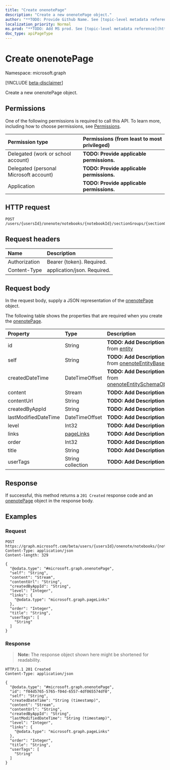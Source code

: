 ```yaml
---
title: "Create onenotePage"
description: "Create a new onenotePage object."
author: "**TODO: Provide Github Name. See [topic-level metadata reference](https://msgo.azurewebsites.net/add/document/guidelines/metadata.html#topic-level-metadata)**"
localization_priority: Normal
ms.prod: "**TODO: Add MS prod. See [topic-level metadata reference](https://msgo.azurewebsites.net/add/document/guidelines/metadata.html#topic-level-metadata)**"
doc_type: apiPageType
---
```


# Create onenotePage
Namespace: microsoft.graph

[!INCLUDE [beta-disclaimer](../../includes/beta-disclaimer.md)]

Create a new onenotePage object.

## Permissions
One of the following permissions is required to call this API. To learn more, including how to choose permissions, see [Permissions](/graph/permissions-reference).

|Permission type|Permissions (from least to most privileged)|
|:---|:---|
|Delegated (work or school account)|**TODO: Provide applicable permissions.**|
|Delegated (personal Microsoft account)|**TODO: Provide applicable permissions.**|
|Application|**TODO: Provide applicable permissions.**|

## HTTP request

<!-- {
  "blockType": "ignored"
}
-->
``` http
POST /users/{usersId}/onenote/notebooks/{notebookId}/sectionGroups/{sectionGroupId}/sections/{onenoteSectionId}/pages
```

## Request headers
|Name|Description|
|:---|:---|
|Authorization|Bearer {token}. Required.|
|Content-Type|application/json. Required.|

## Request body
In the request body, supply a JSON representation of the [onenotePage](../resources/onenotepage.md) object.

The following table shows the properties that are required when you create the [onenotePage](../resources/onenotepage.md).

|Property|Type|Description|
|:---|:---|:---|
|id|String|**TODO: Add Description** Inherited from [entity](../resources/entity.md)|
|self|String|**TODO: Add Description** Inherited from [onenoteEntityBaseModel](../resources/onenoteentitybasemodel.md)|
|createdDateTime|DateTimeOffset|**TODO: Add Description** Inherited from [onenoteEntitySchemaObjectModel](../resources/onenoteentityschemaobjectmodel.md)|
|content|Stream|**TODO: Add Description**|
|contentUrl|String|**TODO: Add Description**|
|createdByAppId|String|**TODO: Add Description**|
|lastModifiedDateTime|DateTimeOffset|**TODO: Add Description**|
|level|Int32|**TODO: Add Description**|
|links|[pageLinks](../resources/pagelinks.md)|**TODO: Add Description**|
|order|Int32|**TODO: Add Description**|
|title|String|**TODO: Add Description**|
|userTags|String collection|**TODO: Add Description**|



## Response

If successful, this method returns a `201 Created` response code and an [onenotePage](../resources/onenotepage.md) object in the response body.

## Examples

### Request
<!-- {
  "blockType": "request",
  "name": "create_onenotepage_from_"
}
-->
``` http
POST https://graph.microsoft.com/beta/users/{usersId}/onenote/notebooks/{notebookId}/sectionGroups/{sectionGroupId}/sections/{onenoteSectionId}/pages
Content-Type: application/json
Content-length: 329

{
  "@odata.type": "#microsoft.graph.onenotePage",
  "self": "String",
  "content": "Stream",
  "contentUrl": "String",
  "createdByAppId": "String",
  "level": "Integer",
  "links": {
    "@odata.type": "microsoft.graph.pageLinks"
  },
  "order": "Integer",
  "title": "String",
  "userTags": [
    "String"
  ]
}
```


### Response
>**Note:** The response object shown here might be shortened for readability.
<!-- {
  "blockType": "response",
  "truncated": true,
  "@odata.type": "microsoft.graph.onenotePage"
}
-->
``` http
HTTP/1.1 201 Created
Content-Type: application/json

{
  "@odata.type": "#microsoft.graph.onenotePage",
  "id": "f04d5765-5765-f04d-6557-4df065574df0",
  "self": "String",
  "createdDateTime": "String (timestamp)",
  "content": "Stream",
  "contentUrl": "String",
  "createdByAppId": "String",
  "lastModifiedDateTime": "String (timestamp)",
  "level": "Integer",
  "links": {
    "@odata.type": "microsoft.graph.pageLinks"
  },
  "order": "Integer",
  "title": "String",
  "userTags": [
    "String"
  ]
}
```

